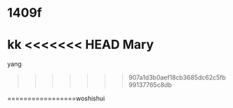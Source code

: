 # 1409f
kk
<<<<<<< HEAD
Mary
=======
yang
>>>>>>> 907a1d3b0aef18cb3685dc62c5fb99137765c8db

=================woshishui
